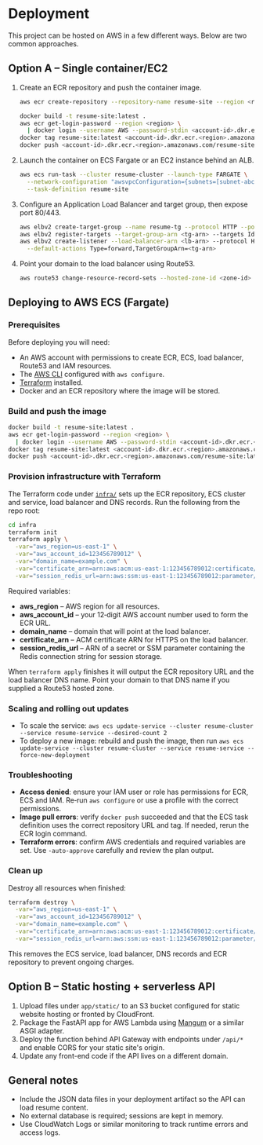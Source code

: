 # Deployment

This project can be hosted on AWS in a few different ways. Below are two common approaches.

## Option A – Single container/EC2

1. Create an ECR repository and push the container image.

   ```bash
   aws ecr create-repository --repository-name resume-site --region <region>

   docker build -t resume-site:latest .
   aws ecr get-login-password --region <region> \
     | docker login --username AWS --password-stdin <account-id>.dkr.ecr.<region>.amazonaws.com
   docker tag resume-site:latest <account-id>.dkr.ecr.<region>.amazonaws.com/resume-site:latest
   docker push <account-id>.dkr.ecr.<region>.amazonaws.com/resume-site:latest
   ```

2. Launch the container on ECS Fargate or an EC2 instance behind an ALB.

   ```bash
   aws ecs run-task --cluster resume-cluster --launch-type FARGATE \
     --network-configuration "awsvpcConfiguration={subnets=[subnet-abc],securityGroups=[sg-123],assignPublicIp=ENABLED}" \
     --task-definition resume-site
   ```

3. Configure an Application Load Balancer and target group, then expose port 80/443.

   ```bash
   aws elbv2 create-target-group --name resume-tg --protocol HTTP --port 80 --vpc-id vpc-123
   aws elbv2 register-targets --target-group-arn <tg-arn> --targets Id=<ecs-task-id>
   aws elbv2 create-listener --load-balancer-arn <lb-arn> --protocol HTTP --port 80 \
     --default-actions Type=forward,TargetGroupArn=<tg-arn>
   ```

4. Point your domain to the load balancer using Route53.

   ```bash
   aws route53 change-resource-record-sets --hosted-zone-id <zone-id> --change-batch file://dns.json
   ```

## Deploying to AWS ECS (Fargate)

### Prerequisites

Before deploying you will need:

- An AWS account with permissions to create ECR, ECS, load balancer, Route53 and IAM resources.
- The [AWS CLI](https://docs.aws.amazon.com/cli/latest/userguide/getting-started-install.html) configured with `aws configure`.
- [Terraform](https://developer.hashicorp.com/terraform/downloads) installed.
- Docker and an ECR repository where the image will be stored.

### Build and push the image

```bash
docker build -t resume-site:latest .
aws ecr get-login-password --region <region> \
  | docker login --username AWS --password-stdin <account-id>.dkr.ecr.<region>.amazonaws.com
docker tag resume-site:latest <account-id>.dkr.ecr.<region>.amazonaws.com/resume-site:latest
docker push <account-id>.dkr.ecr.<region>.amazonaws.com/resume-site:latest
```

### Provision infrastructure with Terraform

The Terraform code under [`infra/`](infra) sets up the ECR repository, ECS cluster
and service, load balancer and DNS records. Run the following from the repo root:

```bash
cd infra
terraform init
terraform apply \
  -var="aws_region=us-east-1" \
  -var="aws_account_id=123456789012" \
  -var="domain_name=example.com" \
  -var="certificate_arn=arn:aws:acm:us-east-1:123456789012:certificate/abc" \
  -var="session_redis_url=arn:aws:ssm:us-east-1:123456789012:parameter/redis_url"
```

Required variables:

- **aws_region** – AWS region for all resources.
- **aws_account_id** – your 12‑digit AWS account number used to form the ECR URL.
- **domain_name** – domain that will point at the load balancer.
- **certificate_arn** – ACM certificate ARN for HTTPS on the load balancer.
- **session_redis_url** – ARN of a secret or SSM parameter containing the Redis connection string for session storage.

When `terraform apply` finishes it will output the ECR repository URL and the
load balancer DNS name. Point your domain to that DNS name if you supplied a
Route53 hosted zone.

### Scaling and rolling out updates

- To scale the service: `aws ecs update-service --cluster resume-cluster --service resume-service --desired-count 2`
- To deploy a new image: rebuild and push the image, then run
  `aws ecs update-service --cluster resume-cluster --service resume-service --force-new-deployment`

### Troubleshooting

- **Access denied**: ensure your IAM user or role has permissions for ECR, ECS and IAM. Re‑run `aws configure` or use a profile with the correct permissions.
- **Image pull errors**: verify `docker push` succeeded and that the ECS task definition uses the correct repository URL and tag. If needed, rerun the ECR login command.
- **Terraform errors**: confirm AWS credentials and required variables are set. Use `-auto-approve` carefully and review the plan output.

### Clean up

Destroy all resources when finished:

```bash
terraform destroy \
  -var="aws_region=us-east-1" \
  -var="aws_account_id=123456789012" \
  -var="domain_name=example.com" \
  -var="certificate_arn=arn:aws:acm:us-east-1:123456789012:certificate/abc" \
  -var="session_redis_url=arn:aws:ssm:us-east-1:123456789012:parameter/redis_url"
```

This removes the ECS service, load balancer, DNS records and ECR repository to
prevent ongoing charges.

## Option B – Static hosting + serverless API

1. Upload files under `app/static/` to an S3 bucket configured for static website hosting or fronted by CloudFront.
2. Package the FastAPI app for AWS Lambda using [Mangum](https://github.com/jordaneremieff/mangum) or a similar ASGI adapter.
3. Deploy the function behind API Gateway with endpoints under `/api/*` and enable CORS for your static site's origin.
4. Update any front-end code if the API lives on a different domain.

## General notes

- Include the JSON data files in your deployment artifact so the API can load resume content.
- No external database is required; sessions are kept in memory.
- Use CloudWatch Logs or similar monitoring to track runtime errors and access logs.
